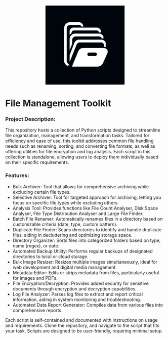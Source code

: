 
<p align="center">
  <img src="static/fmt (1).png" alt="Logo Description" width="250" height="250"/>
</p>

# File Management Toolkit
### Project Description:

This repository hosts a collection of Python scripts designed to streamline file organization, management, and transformation tasks. Tailored for efficiency and ease of use, this toolkit addresses common file handling needs such as renaming, sorting, and converting file formats, as well as offering utilities for file encryption and log analysis. Each script in this collection is standalone, allowing users to deploy them individually based on their specific requirements.

### Features:

- Bulk Archiver: Tool that allows for comprehensive archiving while excluding certain file types.
- Selective Archiver: Tool for targeted approach for archiving, letting you focus on specific file types while excluding others.
- Analysis Tool: Provides functions like File Count Analyser, Disk Space Analyser, File Type Distribution Analyser and Large File Finder.
- Batch File Renamer: Automatically renames files in a directory based on customizable criteria (date, type, custom pattern).
- Duplicate File Finder: Scans directories to identify and handle duplicate files, aiding in decluttering and optimizing storage space.
- Directory Organizer: Sorts files into categorized folders based on type, name (regex), or date.
- Automated Backup Utility: Performs regular backups of designated directories to local or cloud storage.
- Bulk Image Resizer: Resizes multiple images simultaneously, ideal for web development and digital media management.
- Metadata Editor: Edits or strips metadata from files, particularly useful for images and PDFs.
- File Encryption/Decryption: Provides added security for sensitive documents through encryption and decryption capabilities.
- Log File Analyzer: Parses log files to extract and report critical information, aiding in system monitoring and troubleshooting.
- Automated Data Report Generator: Compiles data from various files into comprehensive reports.


Each script is self-contained and documented with instructions on usage and requirements. Clone the repository, and navigate to the script that fits your task. Scripts are designed to be user-friendly, requiring minimal setup.
